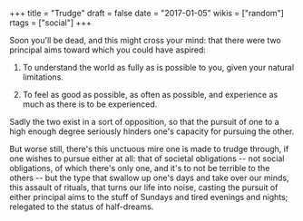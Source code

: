 +++
title = "Trudge"
draft = false
date = "2017-01-05"
wikis = ["random"]
rtags = ["social"]
+++

Soon you'll be dead, and this might cross your mind: that there were two
principal aims toward which you could have aspired:

1. To understand the world as fully as is possible to you, given your natural limitations.

2. To feel as good as possible, as often as possible, and experience as much as there is to be experienced.

Sadly the two exist in a sort of opposition, so that the pursuit of one to a
high enough degree seriously hinders one's capacity for pursuing the other.

But worse still, there's this unctuous mire one is made to trudge through, if
one wishes to pursue either at all: that of societal obligations -- not social
obligations, of which there's only one, and it's to not be terrible to the
others -- but the type that swallow up one's days and take over our minds, this
assault of rituals, that turns our life into noise, casting the pursuit of
either principal aims to the stuff of  Sundays and tired evenings and nights;
relegated to the status of half-dreams.
